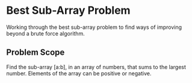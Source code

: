 # Best Sub-Array Problem
Working through the best sub-array problem to find ways of improving beyond a brute force algorithm. 

## Problem Scope
Find the sub-array [a:b], in an array of numbers, that sums to the largest number. Elements of the array can be positive or negative. 